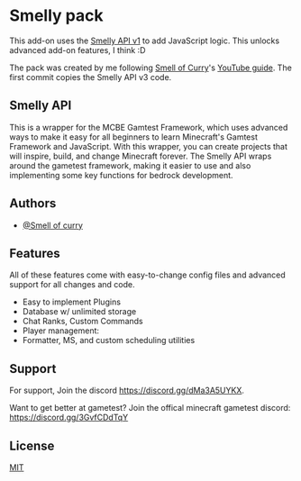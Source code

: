 # Smelly pack

This add-on uses the [Smelly API v1](https://github.com/Smelly-API/Smelly-API/commit/562efb3453932901c304aaefd531d17999eb6c56) to add JavaScript logic. This unlocks advanced add-on features, I think :D

The pack was created by me following [Smell of Curry](https://github.com/smell-of-curry)'s [YouTube guide](https://www.youtube.com/watch?v=VvJqDT8CClc). The first commit copies the Smelly API v3 code.

## Smelly API

This is a wrapper for the MCBE Gamtest Framework, which uses advanced ways to make it easy for all beginners to learn Minecraft's Gamtest Framework and JavaScript. With this wrapper, you can create projects that will inspire, build, and change Minecraft forever. The Smelly API wraps around the gametest framework, making it easier to use and also implementing some key functions for bedrock development.

## Authors

- [@Smell of curry](https://www.github.com/smell-of-curry)

## Features

All of these features come with easy-to-change config files and advanced support for all changes and code.

- Easy to implement Plugins
- Database w/ unlimited storage
- Chat Ranks, Custom Commands
- Player management:
- Formatter, MS, and custom scheduling utilities

## Support

For support, Join the discord https://discord.gg/dMa3A5UYKX.

Want to get better at gametest? Join the offical minecraft gametest discord: https://discord.gg/3GvfCDdTqY

## License

[MIT](https://choosealicense.com/licenses/mit/)
